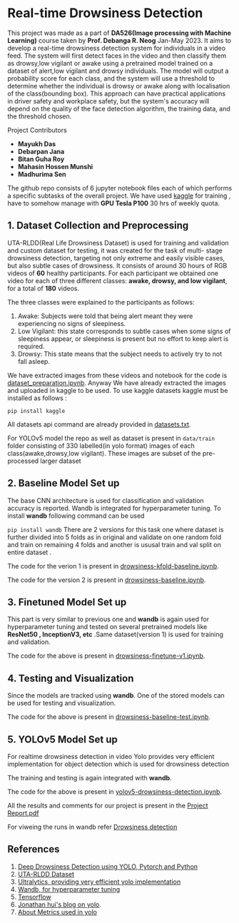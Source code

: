 # Real-time Drowsiness Detection

This project was made as a part of **DA526(Image processing with Machine Learning)** course taken by **Prof. Debanga R. Neog** Jan-May 2023.
It aims to develop a real-time drowsiness detection system for individuals in a video feed. The system will first detect faces in the video and then classify them as drowsy,low vigilant or awake using a pretrained model trained on a dataset of alert,low vigilant and drowsy individuals. The model will output a probability score for each class, and the system will use a threshold to determine whether the individual is drowsy or awake along with localisation of the class(bounding box). This approach can have practical applications in driver safety and workplace safety, but the system's accuracy will depend on the quality of the face detection algorithm, the training data, and the threshold chosen.


Project Contributors
 - **Mayukh Das**
 - **Debarpan Jana**
 - **Bitan Guha Roy**
 - **Mahasin Hossen Munshi**
 - **Madhurima Sen**

The github repo consists of 6 jupyter notebook files each of which performs a specific subtasks of the overall project.
We have used [kaggle](https://www.kaggle.com) for training , have to somehow manage with  **GPU Tesla P100** 30 hrs of weekly quota.
## 1. Dataset Collection and Preprocessing

UTA-RLDD(Real Life Drowsiness Dataset)  is used for training and validation and custom dataset for testing, it was created for the task of multi- stage drowsiness detection, targeting not only extreme and easily visible cases, but also subtle cases of drowsiness. It consists of around 30 hours of RGB videos of **60** healthy participants. For each participant we obtained one video for each of three different classes: **awake, drowsy, and low vigilant**, for a total of **180** videos.

The three classes were explained to the participants as follows:
1) Awake: Subjects were told that being alert meant they were experiencing no signs of sleepiness.
2) Low Vigilant: this state corresponds to subtle cases when some signs of sleepiness appear, or sleepiness is present but no effort to keep alert is required.
3) Drowsy: This state means that the subject needs to actively try to not fall asleep.

We have extracted images from these videos and notebook for the code is [dataset_preparation.ipynb](dataset_preparation.ipynb). Anyway We have already extracted the images and uploaded in kaggle to be used.
To use kaggle datasets kaggle must be installed as follows :

 ``` pip install kaggle ```

All datasets api command are already provided in [datasets.txt](datasets.txt).

For YOLOv5 model the repo as well as dataset is present in ``` data/train ``` folder consisting of 330 labelled(in yolo format) images of each class(awake,drowsy,low vigilant). These images are subset of the pre-processed larger dataset

## 2. Baseline Model Set up

The base CNN architecture is used for classification and validation accuracy is reported. Wandb is integrated for hyperparameter tuning. To install **wandb** following command can be used

``` pip install wandb ```
There are 2 versions for this task one where dataset is further divided into 5 folds as in original and validate on one random fold and train on remaining 4 folds and another is ususal train and val split on entire dataset .

The code for the verion 1 is present in [drowsiness-kfold-baseline.ipynb](drowsiness-kfold-baseline.ipynb).

The code for the version 2 is present in [drowsiness-baseline.ipynb](drowsiness-baseline.ipynb).

## 3. Finetuned Model Set up

This part is very similar to previous one and **wandb** is again used for hyperparameter tuning and tested on several pretrained models like **ResNet50 , InceptionV3, etc** .Same dataset(version 1) is used  for training and validation.

The code for the above is present in [drowsiness-finetune-v1.ipynb](drowsiness-finetune-v1.ipynb).

## 4. Testing and Visualization 

Since the models are tracked using **wandb**. One of the stored models can be used for testing and visualization. 

The code for the above is present in [drowsiness-baseline-test.ipynb](drowsiness-baseline-test.ipynb).

## 5. YOLOv5 Model Set up

For realtime drowsiness detection in video Yolo provides very efficient implementation for object detection which is used for drowsiness detection

The training and testing is again integrated with **wandb**. 

The code for the above is present in [yolov5-drowsiness-detection.ipynb](yolov5-drowsiness-detection.ipynb).

All the results and comments for our project is present in the [Project Report.pdf](Project%20Report.pdf)

For viweing the runs in wandb refer [Drowsiness detection](https://wandb.ai/ipda526)

## References
1) [Deep Drowsiness Detection using YOLO, Pytorch and Python](https://youtu.be/tFNJGim3FXw)
2) [UTA-RLDD Dataset](https://sites.google.com/view/utarldd/home)
3) [Ultralytics, providing very efficient yolo implementation](https://github.com/ultralytics/yolov5)
4) [Wandb, for hyperparameter tuning](https://wandb.ai)
5) [Tensorflow](https://www.tensorflow.org)
6) [Jonathan hui's blog on yolo](https://jonathan-hui.medium.com/real-time-object-detection-with-yolo-yolov2-28b1b93e2088#:~:text=YOLO%20uses%20sum%2Dsquared%20error,box%20and%20the%20ground%20truth).
7) [About Metrics used in yolo ](https://towardsdatascience.com/on-object-detection-metrics-with-worked-example-216f173ed31e)
